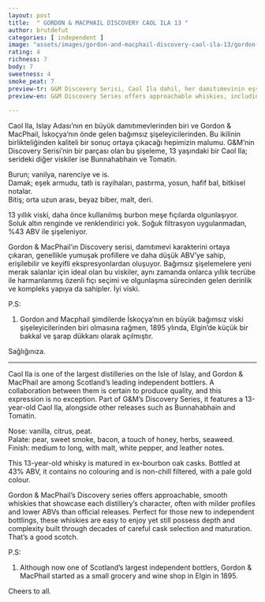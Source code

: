 ```yaml
---
layout: post
title:  " GORDON & MACPHAIL DISCOVERY CAOL ILA 13 "
author: brutdefut
categories: [ independent ]
image: "assets/images/gordon-and-macphail-discovery-caol-ila-13/gordon-and-macphail-discovery-caol-ila-13.JPG"
rating: 4
richness: 7
body: 7
sweetness: 4
smoke_peat: 7
preview-tr: G&M Discovery Serisi, Caol Ila dahil, her damıtımevinin eşsiz karakterini ortaya çıkaran, erişilebilir viskiler sunuyor.                          
preview-en: G&M Discovery Series offers approachable whiskies, including a Caol Ila, that reveal the unique character of each distillery.  
                 
---
```

Caol Ila, Islay Adası’nın en büyük damıtımevlerinden biri ve Gordon & MacPhail, İskoçya’nın önde gelen bağımsız şişeleyicilerinden. Bu ikilinin birlikteliğinden kaliteli bir sonuç ortaya çıkacağı hepimizin malumu. G&M’nin Discovery Serisi’nin bir parçası olan bu şişeleme, 13 yaşındaki bir Caol Ila; serideki diğer viskiler ise Bunnahabhain ve Tomatin.  

Burun; vanilya, narenciye ve is.   
Damak; eşek armudu, tatlı is rayihaları, pastırma, yosun, hafif bal, bitkisel notalar.  
Bitiş; orta uzun arası, beyaz biber, malt, deri.    

13 yıllık viski, daha önce kullanılmış burbon meşe fıçılarda olgunlaşıyor. Soluk altın renginde ve renklendirici yok. Soğuk filtrasyon uygulanmadan, %43 ABV ile şişeleniyor.    

Gordon & MacPhail’ın Discovery serisi, damıtımevi karakterini ortaya çıkaran, genellikle yumuşak profillere ve daha düşük ABV’ye sahip, erişilebilir ve keyifli ekspresyonlardan oluşuyor. Bağımsız şişelemelere yeni merak salanlar için ideal olan bu viskiler, aynı zamanda onlarca yıllık tecrübe ile harmanlanmış özenli fıçı seçimi ve olgunlaşma sürecinden gelen derinlik ve kompleks yapıya da sahipler. İyi viski.   

P.S:   
1. Gordon and Macphail şimdilerde İskoçya’nın en büyük bağımsız viski şişeleyicilerinden biri olmasına rağmen, 1895 ylında, Elgin’de küçük bir bakkal ve şarap dükkanı olarak açılmıştır.   

Sağlığınıza.          
   
-----------------------------------------------

<p id="english"></p>

Caol Ila is one of the largest distilleries on the Isle of Islay, and Gordon & MacPhail are among Scotland’s leading independent bottlers. A collaboration between them is certain to produce quality, and this expression is no exception. Part of G&M’s Discovery Series, it features a 13-year-old Caol Ila, alongside other releases such as Bunnahabhain and Tomatin.   

Nose: vanilla, citrus, peat.  
Palate: pear, sweet smoke, bacon, a touch of honey, herbs, seaweed.  
Finish: medium to long, with malt, white pepper, and leather notes.  

This 13-year-old whisky is matured in ex-bourbon oak casks. Bottled at 43% ABV, it contains no colouring and is non-chill filtered, with a pale gold colour.  

Gordon & MacPhail’s Discovery series offers approachable, smooth whiskies that showcase each distillery’s character, often with milder profiles and lower ABVs than official releases. Perfect for those new to independent bottlings, these whiskies are easy to enjoy yet still possess depth and complexity built through decades of careful cask selection and maturation. That’s a good scotch.  

P.S:  
1. Although now one of Scotland’s largest independent bottlers, Gordon & MacPhail started as a small grocery and wine shop in Elgin in 1895.  

Cheers to all.       
    

  
